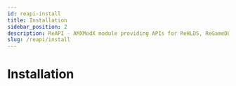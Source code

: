 ```yaml
---
id: reapi-install
title: Installation
sidebar_position: 2
description: ReAPI - AMXModX module providing APIs for ReHLDS, ReGameDLL, and Metamod plugins (e.g., ReUnion, ReVoice).
slug: /reapi/install
---
```


<head>
  <title>ReAPI: Installing | ReHLDS</title>
</head>

# Installation
